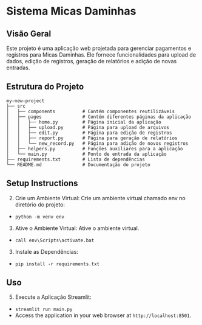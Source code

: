 # Sistema Micas Daminhas 

## Visão Geral
Este projeto é uma aplicação web projetada para gerenciar pagamentos e registros para Micas Daminhas. Ele fornece funcionalidades para upload de dados, edição de registros, geração de relatórios e adição de novas entradas.

## Estrutura do Projeto
```
my-new-project
├── src
│   ├── components          # Contém componentes reutilizáveis
│   ├── pages               # Contém diferentes páginas da aplicação
│   │   ├── home.py         # Página inicial da aplicação
│   │   ├── upload.py       # Página para upload de arquivos
│   │   ├── edit.py         # Página para edição de registros
│   │   ├── report.py       # Página para geração de relatórios
│   │   └── new_record.py   # Página para adição de novos registros
│   ├── helpers.py          # Funções auxiliares para a aplicação
│   └── main.py             # Ponto de entrada da aplicação
├── requirements.txt        # Lista de dependências
└── README.md               # Documentação do projeto
```

## Setup Instructions
2. Crie um Ambiente Virtual: Crie um ambiente virtual chamado env no diretório do projeto:
- `python -m venv env`

3. Ative o Ambiente Virtual: Ative o ambiente virtual. 
- `call env\Scripts\activate.bat`

3. Instale as Dependências: 
- `pip install -r requirements.txt`

## Uso
5. Execute a Aplicação Streamlit:
- `streamlit run main.py`
- Access the application in your web browser at `http://localhost:8501`.

